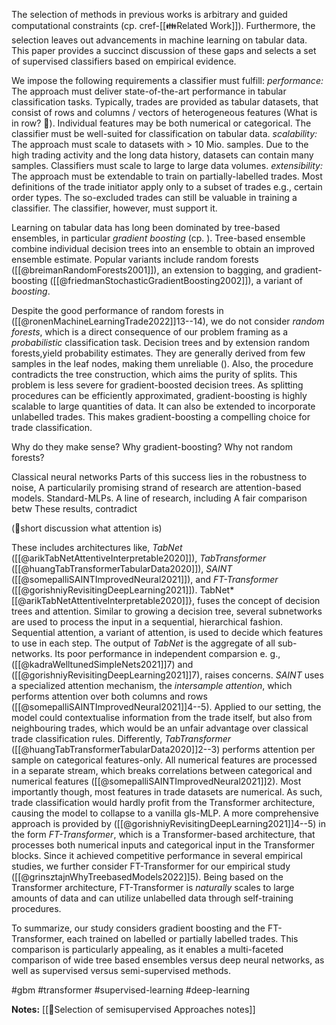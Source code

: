 The selection of methods in previous works is arbitrary and guided computational constraints (cp. cref-[[👪Related Work]]). Furthermore, the selection leaves out advancements in machine learning on tabular data.
This paper provides a succinct discussion of these gaps and selects a set of supervised classifiers based on empirical evidence. 

We impose the following requirements a classifier must fulfill:
*performance:* The approach must deliver state-of-the-art performance in tabular classification tasks. Typically, trades are provided as tabular datasets, that consist of rows and columns / vectors of heterogeneous features (What is in row? 🚧). Individual features may be both numerical or categorical. The classifier must be well-suited for classification on tabular data.
*scalability:* The approach must scale to datasets with $>$ 10 Mio. samples. Due to the high trading activity and the long data history, datasets can contain many samples. Classifiers must scale to large to large data volumes.
*extensibility:* The approach must be extendable to train on partially-labelled trades. Most definitions of the trade initiator apply only to a subset of trades e.g., certain order types. The so-excluded trades can still be valuable in training a classifier. The classifier, however, must support it.

Learning on tabular data has long been dominated by tree-based ensembles, in particular *gradient boosting* (cp. ). Tree-based ensemble combine individual decision trees into an ensemble to obtain an improved ensemble estimate. Popular variants include random forests ([[@breimanRandomForests2001]]), an extension to bagging, and gradient-boosting ([[@friedmanStochasticGradientBoosting2002]]), a variant of *boosting*. 

Despite the good performance of random forests in ([[@ronenMachineLearningTrade2022]]13--14), we do not consider *random forests*, which is a direct consequence of our problem framing as a *probabilistic* classification task. Decision trees and by extension random forests,yield probability estimates. They are generally derived from few samples in the leaf nodes, making them unreliable (). Also, the procedure contradicts the tree construction, which aims the purity of splits. This problem is less severe for gradient-boosted decision trees. As splitting procedures can be efficiently approximated, gradient-boosting is highly scalable to large quantities of data. It can also be extended to incorporate unlabelled trades. This makes gradient-boosting a compelling choice for trade classification. 

Why do they make sense?
Why gradient-boosting? Why not random forests?

Classical neural networks 
Parts of this success lies in the robustness to noise, 
A particularily promising strand of research are attention-based models.
Standard-MLPs. 
A line of research, including 
A fair comparison betw
These results, contradict 

(🚧short discussion what attention is)

These includes architectures like, *TabNet* ([[@arikTabNetAttentiveInterpretable2020]]), *TabTransformer* ([[@huangTabTransformerTabularData2020]]), *SAINT* ([[@somepalliSAINTImprovedNeural2021]]), and *FT-Transformer* ([[@gorishniyRevisitingDeepLearning2021]]). TabNet* [[@arikTabNetAttentiveInterpretable2020]]}, fuses the concept of decision trees and attention. Similar to growing a decision tree, several subnetworks are used to process the input in a sequential, hierarchical fashion. Sequential attention, a variant of attention, is used to decide which features to use in each step. The output of *TabNet* is the aggregate of all sub-networks. Its poor performance in independent comparsion e. g., ([[@kadraWelltunedSimpleNets2021]]7) and ([[@gorishniyRevisitingDeepLearning2021]]7), raises concerns.  *SAINT* uses a specialized attention mechanism, the *intersample attention*, which performs attention over both columns and rows ([[@somepalliSAINTImprovedNeural2021]]4--5). Applied to our setting, the model could contextualise information from the trade itself, but also from neighbouring trades, which would be an unfair advantage over classical trade classification rules. Differently, *TabTransformer* ([[@huangTabTransformerTabularData2020]]2--3) performs attention per sample on categorical features-only. All numerical features are processed in a separate stream, which breaks correlations between categorical and numerical features ([[@somepalliSAINTImprovedNeural2021]]2). Most importantly though, most features in trade datasets are numerical. As such, trade classification would hardly profit from the Transformer architecture, causing the model to collapse to a vanilla gls-MLP. A more comprehensive approach is provided by ([[@gorishniyRevisitingDeepLearning2021]]4--5) in the form *FT-Transformer*, which is a Transformer-based architecture, that processes both numerical inputs and categorical input in the Transformer blocks. Since it achieved competitive performance in several empirical studies, we further consider FT-Transformer for our empirical study ([[@grinsztajnWhyTreebasedModels2022]]5). Being based on the Transformer architecture, FT-Transformer is *naturally* scales to large amounts of data and can utilize unlabelled data through self-training procedures.

To summarize, our study considers gradient boosting and the FT-Transformer, each trained on labelled or partially labelled trades. This comparison is particularly appealing, as it enables a multi-faceted comparison of wide tree based ensembles versus deep neural networks, as well as supervised versus semi-supervised methods.

#gbm #transformer #supervised-learning #deep-learning 

**Notes:**
[[🍪Selection of semisupervised Approaches notes]]